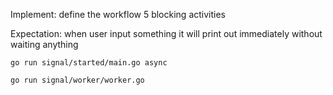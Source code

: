 Implement: define the workflow 5 blocking activities

Expectation: when user input something it will print out immediately without waiting anything

```
go run signal/started/main.go async
```


```
go run signal/worker/worker.go 
```
